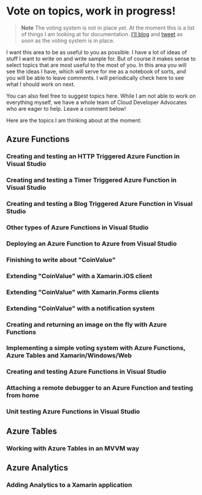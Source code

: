 # Vote on topics, work in progress!

> **Note** The voting system is not in place yet. At the moment this is a list of things I am looking at for documentation. [I'll blog](http://blog.galasoft.ch) and [tweet](http://twitter.com/lbugnion) as soon as the voting system is in place.

I want this area to be as useful to you as possible. I have a lot of ideas of stuff I want to write on and write sample for. But of course it makes sense to select topics that are most useful to the most of you. In this area you will see the ideas I have, which will serve for me as a notebook of sorts, and you will be able to leave comments. I will periodically check here to see what I should work on next.

You can also feel free to suggest topics here. While I am not able to work on everything myself, we have a whole team of Cloud Developer Advocates who are eager to help. Leave a comment below!

Here are the topics I am thinking about at the moment:

## Azure Functions

### Creating and testing an HTTP Triggered Azure Function in Visual Studio

### Creating and testing a Timer Triggered Azure Function in Visual Studio

### Creating and testing a Blog Triggered Azure Function in Visual Studio

### Other types of Azure Functions in Visual Studio

### Deploying an Azure Function to Azure from Visual Studio

### Finishing to write about "CoinValue"

### Extending "CoinValue" with a Xamarin.iOS client

### Extending "CoinValue" with Xamarin.Forms clients

### Extending "CoinValue" with a notification system

### Creating and returning an image on the fly with Azure Functions

### Implementing a simple voting system with Azure Functions, Azure Tables and Xamarin/Windows/Web

### Creating and testing Azure Functions in Visual Studio

### Attaching a remote debugger to an Azure Function and testing from home

### Unit testing Azure Functions in Visual Studio

## Azure Tables

### Working with Azure Tables in an MVVM way

## Azure Analytics

### Adding Analytics to a Xamarin application